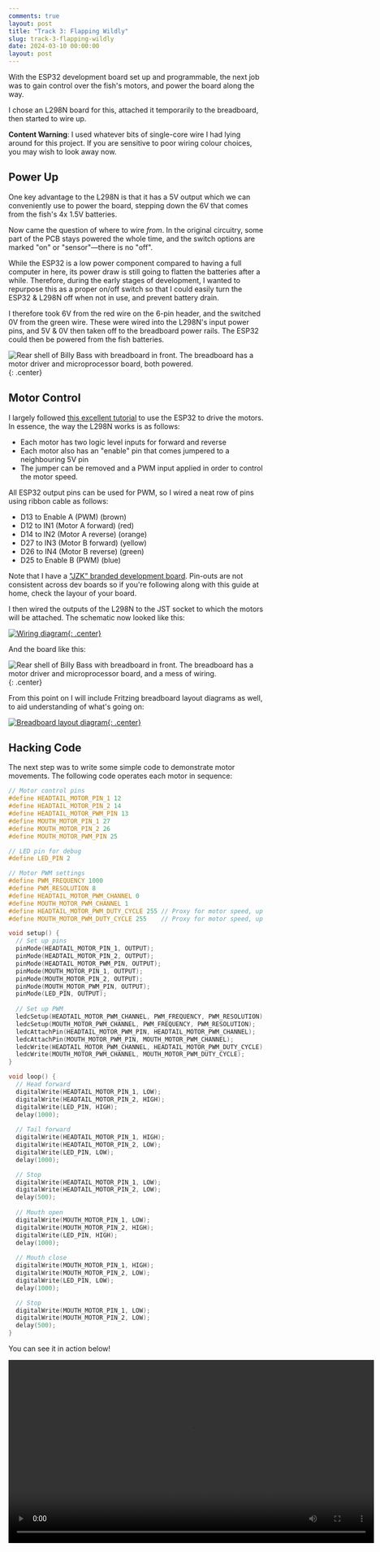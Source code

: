 ```yaml
---
comments: true
layout: post
title: "Track 3: Flapping Wildly"
slug: track-3-flapping-wildly
date: 2024-03-10 00:00:00
layout: post
---
```


With the ESP32 development board set up and programmable, the next job was to gain control over the fish's motors, and power the board along the way.

I chose an L298N board for this, attached it temporarily to the breadboard, then started to wire up.

<div class="warning"><p><strong>Content Warning</strong>: I used whatever bits of single-core wire I had lying around for this project. If you are sensitive to poor wiring colour choices, you may wish to look away now.</p></div>

## Power Up

One key advantage to the L298N is that it has a 5V output which we can conveniently use to power the board, stepping down the 6V that comes from the fish's 4x 1.5V batteries.

Now came the question of where to wire *from*. In the original circuitry, some part of the PCB stays powered the whole time, and the switch options are marked "on" or "sensor"&mdash;there is no "off".

While the ESP32 is a low power component compared to having a full computer in here, its power draw is still going to flatten the batteries after a while. Therefore, during the early stages of development, I wanted to repurpose this as a proper on/off switch so that I could easily turn the ESP32 & L298N off when not in use, and prevent battery drain.

I therefore took 6V from the red wire on the 6-pin header, and the switched 0V from the green wire. These were wired into the L298N's input power pins, and 5V & 0V then taken off to the breadboard power rails. The ESP32 could then be powered from the fish batteries.

![Rear shell of Billy Bass with breadboard in front. The breadboard has a motor driver and microprocessor board, both powered.](/projects/big-mouth-phatt-bass/8.jpg){: .center}

## Motor Control

I largely followed [this excellent tutorial](https://randomnerdtutorials.com/esp32-dc-motor-l298n-motor-driver-control-speed-direction/) to use the ESP32 to drive the motors. In essence, the way the L298N works is as follows:

* Each motor has two logic level inputs for forward and reverse
* Each motor also has an "enable" pin that comes jumpered to a neighbouring 5V pin
* The jumper can be removed and a PWM input applied in order to control the motor speed.

All ESP32 output pins can be used for PWM, so I wired a neat row of pins using ribbon cable as follows:

* D13 to Enable A (PWM) (brown)
* D12 to IN1 (Motor A forward) (red)
* D14 to IN2 (Motor A reverse) (orange)
* D27 to IN3 (Motor B forward) (yellow)
* D26 to IN4 (Motor B reverse) (green)
* D25 to Enable B (PWM) (blue)

<div class="notes"><p>Note that I have a <a href="https://www.amazon.co.uk/ESP-32S-Development-2-4GHz-Bluetooth-Antenna/dp/B071JR9WS9/">"JZK" branded development board</a>. Pin-outs are not consistent across dev boards so if you're following along with this guide at home, check the layour of your board.</p></div>

I then wired the outputs of the L298N to the JST socket to which the motors will be attached. The schematic now looked like this:

[![Wiring diagram](/projects/big-mouth-phatt-bass/fritzing-motors_schem.png){: .center}](/projects/big-mouth-phatt-bass/fritzing-motors_schem.png)

And the board like this:

![Rear shell of Billy Bass with breadboard in front. The breadboard has a motor driver and microprocessor board, and a mess of wiring.](/projects/big-mouth-phatt-bass/9.jpg){: .center}

From this point on I will include Fritzing breadboard layout diagrams as well, to aid understanding of what's going on:

[![Breadboard layout diagram](/projects/big-mouth-phatt-bass/fritzing-motors_bb.png){: .center}](/projects/big-mouth-phatt-bass/fritzing-motors_bb.png)

## Hacking Code

The next step was to write some simple code to demonstrate motor movements. The following code operates each motor in sequence:

```cpp
// Motor control pins
#define HEADTAIL_MOTOR_PIN_1 12
#define HEADTAIL_MOTOR_PIN_2 14
#define HEADTAIL_MOTOR_PWM_PIN 13
#define MOUTH_MOTOR_PIN_1 27
#define MOUTH_MOTOR_PIN_2 26
#define MOUTH_MOTOR_PWM_PIN 25

// LED pin for debug
#define LED_PIN 2

// Motor PWM settings
#define PWM_FREQUENCY 1000
#define PWM_RESOLUTION 8
#define HEADTAIL_MOTOR_PWM_CHANNEL 0
#define MOUTH_MOTOR_PWM_CHANNEL 1
#define HEADTAIL_MOTOR_PWM_DUTY_CYCLE 255 // Proxy for motor speed, up to 2^resolution
#define MOUTH_MOTOR_PWM_DUTY_CYCLE 255    // Proxy for motor speed, up to 2^resolution

void setup() {
  // Set up pins
  pinMode(HEADTAIL_MOTOR_PIN_1, OUTPUT);
  pinMode(HEADTAIL_MOTOR_PIN_2, OUTPUT);
  pinMode(HEADTAIL_MOTOR_PWM_PIN, OUTPUT);
  pinMode(MOUTH_MOTOR_PIN_1, OUTPUT);
  pinMode(MOUTH_MOTOR_PIN_2, OUTPUT);
  pinMode(MOUTH_MOTOR_PWM_PIN, OUTPUT);
  pinMode(LED_PIN, OUTPUT);
  
  // Set up PWM
  ledcSetup(HEADTAIL_MOTOR_PWM_CHANNEL, PWM_FREQUENCY, PWM_RESOLUTION);
  ledcSetup(MOUTH_MOTOR_PWM_CHANNEL, PWM_FREQUENCY, PWM_RESOLUTION);
  ledcAttachPin(HEADTAIL_MOTOR_PWM_PIN, HEADTAIL_MOTOR_PWM_CHANNEL);
  ledcAttachPin(MOUTH_MOTOR_PWM_PIN, MOUTH_MOTOR_PWM_CHANNEL);
  ledcWrite(HEADTAIL_MOTOR_PWM_CHANNEL, HEADTAIL_MOTOR_PWM_DUTY_CYCLE);
  ledcWrite(MOUTH_MOTOR_PWM_CHANNEL, MOUTH_MOTOR_PWM_DUTY_CYCLE);
}

void loop() {
  // Head forward
  digitalWrite(HEADTAIL_MOTOR_PIN_1, LOW);
  digitalWrite(HEADTAIL_MOTOR_PIN_2, HIGH);
  digitalWrite(LED_PIN, HIGH); 
  delay(1000);
  
  // Tail forward
  digitalWrite(HEADTAIL_MOTOR_PIN_1, HIGH);
  digitalWrite(HEADTAIL_MOTOR_PIN_2, LOW);
  digitalWrite(LED_PIN, LOW); 
  delay(1000);

  // Stop
  digitalWrite(HEADTAIL_MOTOR_PIN_1, LOW);
  digitalWrite(HEADTAIL_MOTOR_PIN_2, LOW);
  delay(500);
  
  // Mouth open
  digitalWrite(MOUTH_MOTOR_PIN_1, LOW);
  digitalWrite(MOUTH_MOTOR_PIN_2, HIGH); 
  digitalWrite(LED_PIN, HIGH); 
  delay(1000);
  
  // Mouth close
  digitalWrite(MOUTH_MOTOR_PIN_1, HIGH);
  digitalWrite(MOUTH_MOTOR_PIN_2, LOW);
  digitalWrite(LED_PIN, LOW); 
  delay(1000);

  // Stop
  digitalWrite(MOUTH_MOTOR_PIN_1, LOW);
  digitalWrite(MOUTH_MOTOR_PIN_2, LOW);
  delay(500);
}
```

You can see it in action below!

<center><video width="720" controls><source src="https://video.ianrenton.com/phattbass/motortest.webm" type="video/webm"></video></center>
